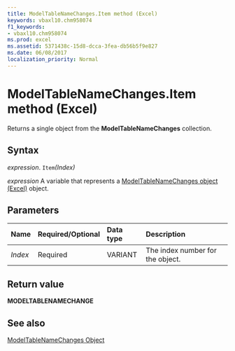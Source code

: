 ```yaml
---
title: ModelTableNameChanges.Item method (Excel)
keywords: vbaxl10.chm958074
f1_keywords:
- vbaxl10.chm958074
ms.prod: excel
ms.assetid: 5371438c-15d8-dcca-3fea-db56b5f9e827
ms.date: 06/08/2017
localization_priority: Normal
---
```



# ModelTableNameChanges.Item method (Excel)

Returns a single object from the  **ModelTableNameChanges** collection.


## Syntax

_expression_. `Item`_(Index)_

_expression_ A variable that represents a [ModelTableNameChanges object (Excel)](Excel.modeltablenamechanges.md) object.


## Parameters



|Name|Required/Optional|Data type|Description|
|:-----|:-----|:-----|:-----|
| _Index_|Required|VARIANT|The index number for the object.|

## Return value

 **MODELTABLENAMECHANGE**


## See also



[ModelTableNameChanges Object](Excel.modeltablenamechanges.md)

